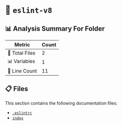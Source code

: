 # 📁 `eslint-v8`

## 📊 Analysis Summary For Folder

| Metric | Count |
|--------|-------|
| 📁 Total Files | 2 |
| 📊 Variables | 1 |
| 🔢 Line Count | 11 |


## 📋 Files

This section contains the following documentation files:

- [`.eslintrc`](./.eslintrc.md)
- [`index`](./index.md)